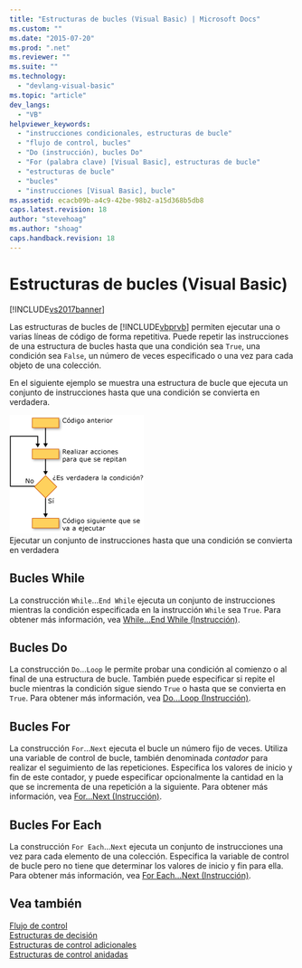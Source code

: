 ```yaml
---
title: "Estructuras de bucles (Visual Basic) | Microsoft Docs"
ms.custom: ""
ms.date: "2015-07-20"
ms.prod: ".net"
ms.reviewer: ""
ms.suite: ""
ms.technology: 
  - "devlang-visual-basic"
ms.topic: "article"
dev_langs: 
  - "VB"
helpviewer_keywords: 
  - "instrucciones condicionales, estructuras de bucle"
  - "flujo de control, bucles"
  - "Do (instrucción), bucles Do"
  - "For (palabra clave) [Visual Basic], estructuras de bucle"
  - "estructuras de bucle"
  - "bucles"
  - "instrucciones [Visual Basic], bucle"
ms.assetid: ecacb09b-a4c9-42be-98b2-a15d368b5db8
caps.latest.revision: 18
author: "stevehoag"
ms.author: "shoag"
caps.handback.revision: 18
---
```

# Estructuras de bucles (Visual Basic)
[!INCLUDE[vs2017banner](../../../../visual-basic/developing-apps/includes/vs2017banner.md)]

Las estructuras de bucles de [!INCLUDE[vbprvb](../../../../csharp/programming-guide/concepts/linq/includes/vbprvb-md.md)] permiten ejecutar una o varias líneas de código de forma repetitiva.  Puede repetir las instrucciones de una estructura de bucles hasta que una condición sea `True`, una condición sea `False`, un número de veces especificado o una vez para cada objeto de una colección.  
  
 En el siguiente ejemplo se muestra una estructura de bucle que ejecuta un conjunto de instrucciones hasta que una condición se convierta en verdadera.  
  
 ![Gráfico de flujo de un bucle Do...Until](../../../../visual-basic/programming-guide/language-features/control-flow/media/dountilloop.gif "DoUntilLoop")  
Ejecutar un conjunto de instrucciones hasta que una condición se convierta en verdadera  
  
## Bucles While  
 La construcción `While`...`End While` ejecuta un conjunto de instrucciones mientras la condición especificada en la instrucción `While` sea `True`.  Para obtener más información, vea [While...End While \(Instrucción\)](../../../../visual-basic/language-reference/statements/while-end-while-statement.md).  
  
## Bucles Do  
 La construcción `Do`...`Loop` le permite probar una condición al comienzo o al final de una estructura de bucle.  También puede especificar si repite el bucle mientras la condición sigue siendo `True` o hasta que se convierta en `True`.  Para obtener más información, vea [Do...Loop \(Instrucción\)](../../../../visual-basic/language-reference/statements/do-loop-statement.md).  
  
## Bucles For  
 La construcción `For`...`Next` ejecuta el bucle un número fijo de veces.  Utiliza una variable de control de bucle, también denominada *contador* para realizar el seguimiento de las repeticiones.  Especifica los valores de inicio y fin de este contador, y puede especificar opcionalmente la cantidad en la que se incrementa de una repetición a la siguiente.  Para obtener más información, vea [For...Next \(Instrucción\)](../../../../visual-basic/language-reference/statements/for-next-statement.md).  
  
## Bucles For Each  
 La construcción `For Each`...`Next` ejecuta un conjunto de instrucciones una vez para cada elemento de una colección.  Especifica la variable de control de bucle pero no tiene que determinar los valores de inicio y fin para ella.  Para obtener más información, vea [For Each...Next \(Instrucción\)](../../../../visual-basic/language-reference/statements/for-each-next-statement.md).  
  
## Vea también  
 [Flujo de control](../../../../visual-basic/programming-guide/language-features/control-flow/index.md)   
 [Estructuras de decisión](../../../../visual-basic/programming-guide/language-features/control-flow/decision-structures.md)   
 [Estructuras de control adicionales](../../../../visual-basic/programming-guide/language-features/control-flow/other-control-structures.md)   
 [Estructuras de control anidadas](../../../../visual-basic/programming-guide/language-features/control-flow/nested-control-structures.md)